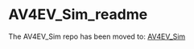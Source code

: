 # AV4EV_Sim_readme
The AV4EV_Sim repo has been moved to:
[AV4EV_Sim](https://github.com/mlab-upenn/AV4EV_Sim)
